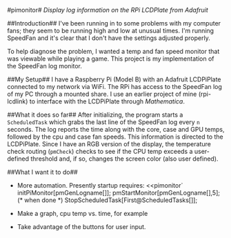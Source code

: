 #pimonitor#
_Display log information on the RPi LCDPlate from Adafruit_

##Introduction##
I've been running in to some problems with my computer fans; they seem to
be running high and low at unusual times.  I'm running SpeedFan and it's
clear that I don't have the settings adjusted properly.  

To help diagnose the problem, I wanted a temp and fan speed monitor that
was viewable while playing a game.  This project is my implementation of
the SpeedFan log monitor.

##My Setup##
I have a Raspberry Pi (Model B) with an Adafruit LCDPiPlate connected
to my network via WiFi.  The RPi has access to the SpeedFan log of my 
PC through a mounted share.  I use an earlier project of mine (rpi-lcdlink)
to interface with the LCDPiPlate through _Mathematica_. 

##What it does so far##
After initializing, the program starts a `ScheduledTask` which grabs the
last line of the SpeedFan log every `n` seconds.  The log reports the time
along with the core, case and GPU temps, followed by the cpu and case fan
speeds.  This information is directed to the LCDPiPlate.  Since I have an 
RGB version of the display, the temperature check routing (`pmCheck`) 
checks to see if the CPU temp exceeds a user-defined threshold and, if so,
changes the screen color (also user defined).

##What I want it to do##
 - More automation.  Presently startup requires:
    <<pimonitor`
    initPiMonitor[pmGenLogname[]];
    pmStartMonitor[pmGenLogname[],5];
    (* when done *)
    StopScheduledTask[First@ScheduledTasks[]];

 - Make a graph, cpu temp vs. time, for example

 - Take advantage of the buttons for user input.  
 
